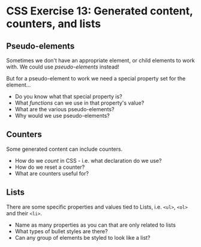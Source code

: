 # CSS Exercise 13: Generated content, counters, and lists

## Pseudo-elements

Sometimes we don't have an appropriate element, or child elements to work with. We could use *pseudo-elements* instead!

But for a pseudo-element to work we need a special property set for the element…

- Do you know what that special property is?
- What *functions* can we use in that property's value?
- What are the various pseudo-elements?
- Why would we use pseudo-elements?

## Counters

Some generated content can include counters.

- How do we *count* in CSS - i.e. what declaration do we use?
- How do we reset a counter?
- What are counters useful for?

## Lists

There are some specific properties and values tied to Lists, i.e. `<ul>`, `<ol>` and their `<li>`.

- Name as many properties as you can that are only related to lists
- What types of bullet styles are there?
- Can any group of elements be styled to look like a list?
